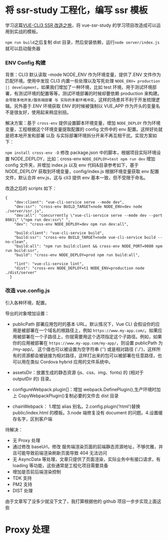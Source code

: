 # 将 ssr-study 工程化，编写 ssr 模板

学习这篇[VUE-CLI3 SSR 改造之旅](http://www.ediaos.com/2019/01/27/vue-cli3-ssr-project/)，将 vue-ssr-study 的学习项目改造成可以运用到实战的模板。

`npm run build`之后复制 dist 目录，然后安装依赖，运行`node server/index.js`就可以启动服务器

### ENV Config 构建

背景：CLI3 默认读取 –mode NODE_ENV 作为环境变量，提供了.ENV 文件作为匹配环境。使用中发现 CLI3 内置一些处理以及写死处理 `NODE_ENV= production || development`，如果我们增加了一种环境，比如 test 环境，用于测试环境部署，有测试环境的配置等等，测试环境部署的时候却要依赖 production 来构建。 `会导致本地开发/服务端部署 与 实际的多套环境冲突`，这样的场景并不利于开发梳理逻辑。另外基于.ENV 环境获取 ENV 的时候被强制以 VUE_APP 作为开头的变量名不是很友好，使用起来稍显别扭。

解决方案：基于 `cross-env` 提供设置脚本环境变量，增加 `NODE_DEPLOY` 作为环境变量，工程根据这个环境变量提取配置的 config 文件中的 env 配置。这样好处就是把本地开发和部署 以及 与实际部署环境拆分开来不再互相干扰。实现方案如下：

`npm install cross-env -D`
修改 package.json 中的脚本，根据项目实际环境设置 NODE_DEPLOY，比如：cross-env `NODE_DEPLOY=test npm run dev`
增加 config 文件夹，并增加 index.js 以及 env 代码&目录参考如下，基于 NODE_DEPLOY 获取到环境变量，config/index.js 根据环境变量获取 env 配置文件，默认合并 env.js，这与 cli3 提供 env 基本一致，但不受限于命名。

改造之后的 scripts 如下：

```
{
    "dev:client": "vue-cli-service serve --mode dev",
    "dev:ssr": "cross-env BUILD_TARGET=node NODE_ENV=dev node ./server/ssr.js",
    "dev:all": "concurrently \"vue-cli-service serve --mode dev --port 8081\" \"npm run dev:ssr\" ",
    "dev": "cross-env NODE_DEPLOY=dev npm run dev:all",

    "build:client": "vue-cli-service build",
    "build:ssr": "cross-env BUILD_TARGET=node vue-cli-service build --no-clean",
    "build:all": "npm run build:client && cross-env NODE_PORT=9080 npm run build:ssr",
    "build": "cross-env NODE_DEPLOY=prod npm run build:all",

    "lint": "vue-cli-service lint",
    "dist": "cross-env NODE_DEPLOY=t1 NODE_ENV=production node ./dist/server"
  }
```

### 改造 vue.config.js

引入各种环境，配置。

导出的对象增加设置：

- publicPath
  部署应用包时的基本 URL。默认情况下，Vue CLI 会假设你的应用是被部署在一个域名的根路径上，例如 `https://www.my-app.com/`。如果应用被部署在一个子路径上，你就需要用这个选项指定这个子路径。例如，如果你的应用被部署在 `https://www.my-app.com/my-app/`，则设置 publicPath 为 /my-app/。
  这个值也可以被设置为空字符串 ('') 或是相对路径 ('./')，这样所有的资源都会被链接为相对路径，这样打出来的包可以被部署在任意路径，也可以用在类似 Cordova hybrid 应用的文件系统中。

- assetsDir：放置生成的静态资源 (js、css、img、fonts) 的 (相对于 outputDir 的) 目录。
- configureWebpack.plugin[]：增加 webpack.DefinePlugin(),生产环境时加上 CopyWebpackPlugin()复制必要的文件去 dist 目录
- chainWebpack： 1.增加 alias 别名。2.config.plugin('html')替换 public/index.html 的模板。3.node 端修复没有 document 的问题。4.设置缓存名字，区别客户端

待解决：

- 无 Proxy 处理
- 通过修改 baseUrl，修改 服务端渲染页面的前端静态资源地址，不够优雅，并且可能导致前端渲染刷新页面导致 404 无法访问
- 无 AsyncData 等处理，文章只提供了页面渲染，实际业务中有接口请求，有 loading 等功能，这些通常是工程化项目需要具备
- 增加是否前后端渲染控制
- TDK 支持
- PM2 支持
- DIST 处理

由于文章写了没多少就没下文了，我打算根据他的 github 项目一步步实现上面这些

# Proxy 处理
